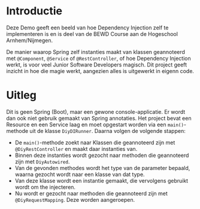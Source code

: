 # Introductie
Deze Demo geeft een beeld van hoe Dependency Injection zelf te implementeren is en is deel van de BEWD Course aan de 
Hogeschool Arnhem/Nijmegen. 

De manier waarop Spring zelf instanties maakt van klassen geannoteerd met `@Component`, `@Service` of `@RestController`, 
of hoe Dependency Injection werkt, is voor veel Junior Software Developers magisch. Dit project geeft inzicht in hoe 
die magie werkt, aangezien alles is uitgewerkt in eigenn code.

# Uitleg
Dit is geen Spring (Boot), maar een gewone console-applicatie. Er wordt dan ook niet gebruik gemaakt van Spring
annotaties. Het project bevat een Resource en een Service laag en moet opgestart
worden via een `main()`-methode uit de klasse `DiyDIRunner`. Daarna volgen de volgende stappen:

* De `main()`-methode zoekt naar Klassen die geannoteerd zijn met `@DiyRestController` en maakt daar instanties van.
* Binnen deze instanties wordt gezocht naar methoden die geannoteerd zijn met `DiyAutowired`. 
* Van de gevonden methodes wordt het type van de parameter bepaald, waarna gezocht wordt naar een klasse van dat type.
* Van deze klasse wordt een instantie gemaakt, die vervolgens gebruikt wordt om the injecteren.
* Nu wordt er gezocht naar methoden die geannoteerd zijn met `@DiyRequestMapping`. Deze worden aangeroepen.

